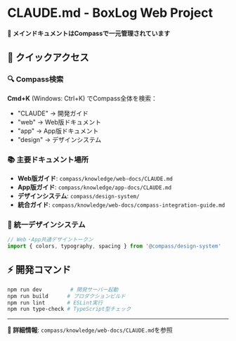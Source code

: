 # CLAUDE.md - BoxLog Web Project

**📍 メインドキュメントはCompassで一元管理されています**

## 🚀 クイックアクセス

### 🔍 Compass検索
**Cmd+K** (Windows: Ctrl+K) でCompass全体を検索：
- "CLAUDE" → 開発ガイド  
- "web" → Web版ドキュメント
- "app" → App版ドキュメント
- "design" → デザインシステム

### 📚 主要ドキュメント場所
- **Web版ガイド**: `compass/knowledge/web-docs/CLAUDE.md`
- **App版ガイド**: `compass/knowledge/app-docs/CLAUDE.md`  
- **デザインシステム**: `compass/design-system/`
- **統合ガイド**: `compass/knowledge/web-docs/compass-integration-guide.md`

### 🎨 統一デザインシステム
```typescript
// Web・App共通デザイントークン
import { colors, typography, spacing } from '@compass/design-system'
```

## ⚡ 開発コマンド
```bash
npm run dev         # 開発サーバー起動
npm run build      # プロダクションビルド  
npm run lint       # ESLint実行
npm run type-check # TypeScript型チェック
```

---

**📖 詳細情報**: `compass/knowledge/web-docs/CLAUDE.md`を参照